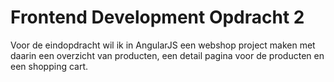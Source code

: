 # Frontend Development Opdracht 2

Voor de eindopdracht wil ik in AngularJS een webshop project maken met daarin een overzicht van producten, een detail pagina voor de producten en een shopping cart.